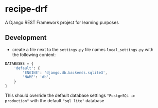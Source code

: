 # recipe-drf
A Django REST Framework project for learning purposes

## Development
- create a file next to the `settings.py` file names `local_settings.py` with the following content:
```python
DATABASES = {
    'default': {
        'ENGINE': 'django.db.backends.sqlite3',
        'NAME': 'db',
    }
}
```
This should override the default database settings `"PostgeSQL in production"` with the default `"sql lite"` database